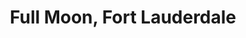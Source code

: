 ---
title: Full Moon, Fort Lauderdale
showTitle: true
showOnHomepage: false
image: /img/photos/fullmoon.jpg
materials: 
description: 
---